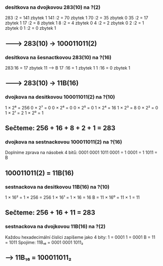 ### desitkova na dvojkovou 283(10) na ?(2)
283 :2 = 141 zbytek 1 
141 :2 = 70  zbytek 1
70  :2 = 35  zbytek 0
35  :2 = 17  zbytek 1 
17  :2 = 8   zbytek 1 
8   :2 = 4   zbytek 0 
4   :2 = 2   zbytek 0 
2   :2 = 1   zbytek 0 
1   :2 = 0   zbytek 1   
## ---> 283(10) -> 100011011(2)

### desitkova na šesnactkovou 283(10) na ?(16) 
283:16 = 17  zbytek 11 --> B
17 :16 = 1   zbytek 1
1  :16 = 0   zbytek 1
## ---> 283(10) -> 11B(16)

### dvojkova na desitkovou 100011011(2) na ?(10)
1 × 2⁸ = 256
0 × 2⁷ = 0
0 × 2⁶ = 0
0 × 2⁵ = 0
1 × 2⁴ = 16
1 × 2³ = 8
0 × 2² = 0
1 × 2¹ = 2
1 × 2⁰ = 1
## Sečteme: 256 + 16 + 8 + 2 + 1 = 283

### dvojkova na sestnackovou 100011011(2) na ?(16)
Doplníme zprava na násobek 4 bitů: 0001 0001 1011
0001 = 1
0001 = 1
1011 = B
## 100011011(2) = 11B(16)

### sestnackova na desitkovou 11B(16) na ?(10)
1 × 16² = 1 × 256 = 256
1 × 16¹ = 1 × 16 = 16
B = 11 × 16⁰ = 11 × 1 = 11
## Sečteme: 256 + 16 + 11 = 283

### sestnackova na dvojkovou 11B(16) na ?(2)
Každou hexadecimální číslici zapíšeme jako 4 bity:
1 = 0001
1 = 0001
B = 11 = 1011
Spojíme:
11B₁₆ = 0001 0001 1011₂
## --> 11B₁₆ = 100011011₂ 
